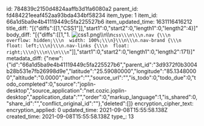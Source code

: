 id: 784839c2150d4824aaffb3d1fa6080a2
parent_id: fd484221eeaf452aa93bda434bf58234
item_type: 1
item_id: 66a1d5ba9e4b41119449c5fa225527b6
item_updated_time: 1631116416212
title_diff: "[{\"diffs\":[[1,\"CSS1\"]],\"start1\":0,\"start2\":0,\"length1\":0,\"length2\":4}]"
body_diff: "[{\"diffs\":[[1,\"1. ![css1.png](:/5174ca7c4be24c409a9e5b54f85a7c71)\\\n\\\n```css\\\n\\\n.nav {\\\n  overflow: hidden;\\\n  width: 100%;\\\n}\\\n\\\n.nav-brand {\\\n  float: left;\\\n}\\\n.nav-links {\\\n  float: right;\\\n}\\\n\\\n\\\n```\"]],\"start1\":0,\"start2\":0,\"length1\":0,\"length2\":171}]"
metadata_diff: {"new":{"id":"66a1d5ba9e4b41119449c5fa225527b6","parent_id":"3d9372f0b3004b28b531e7fb26998d9e","latitude":"25.59080000","longitude":"85.13480000","altitude":"0.0000","author":"","source_url":"","is_todo":0,"todo_due":0,"todo_completed":0,"source":"joplin-desktop","source_application":"net.cozic.joplin-desktop","application_data":"","order":0,"markup_language":1,"is_shared":0,"share_id":"","conflict_original_id":""},"deleted":[]}
encryption_cipher_text: 
encryption_applied: 0
updated_time: 2021-09-08T15:55:58.138Z
created_time: 2021-09-08T15:55:58.138Z
type_: 13
